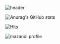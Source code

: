 ![header](https://capsule-render.vercel.app/api?type=wave&color=auto&height=300&section=header&text=LEE%20YOONPYO&fontSize=90)

![Anurag's GitHub stats](https://github-readme-stats.vercel.app/api?username=imsmile2000&show_icons=true)

![Hits](https://hits.seeyoufarm.com/api/count/incr/badge.svg?url=https%3A%2F%2Fgithub.com%2Fimsmile2000%2Fyoonpyo.git&count_bg=%23DBAFFF&title_bg=%23AFBCFF&icon=smugmug.svg&icon_color=%23E7E7E7&title=hits&edge_flat=false)

![mazandi profile](https://mazandi.herokuapp.com/api?handle=imsmile2000&theme=cold)

